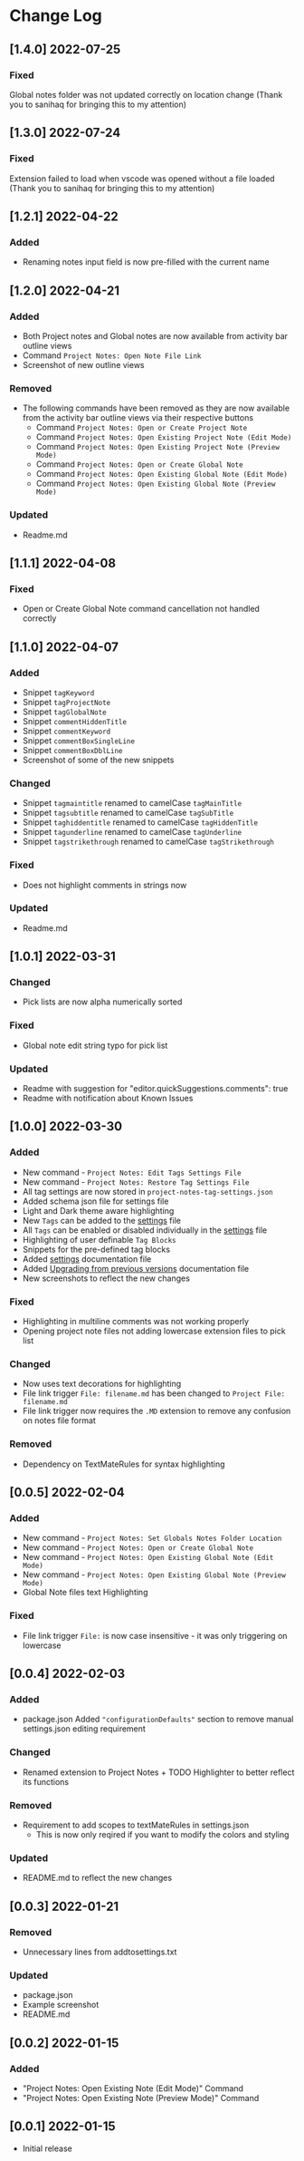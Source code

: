 # Change Log
<!--
### Added
### Changed
### Deprecated
### Removed
### Fixed
### Security
### Updated
-->

<!-- ## [v-inc] ${YEAR4}-${MONTHNUMBER}-${DATE} -->

## [1.4.0] 2022-07-25
### Fixed
Global notes folder was not updated correctly on location change
(Thank you to sanihaq for bringing this to my attention)

## [1.3.0] 2022-07-24
### Fixed
Extension failed to load when vscode was opened without a file loaded
(Thank you to sanihaq for bringing this to my attention)

## [1.2.1] 2022-04-22
### Added
- Renaming notes input field is now pre-filled with the current name

## [1.2.0] 2022-04-21
### Added
- Both Project notes and Global notes are now available from activity bar outline views
- Command `Project Notes: Open Note File Link`
- Screenshot of new outline views
### Removed
- The following commands have been removed as they are now available from the activity bar outline views via their respective buttons
  - Command `Project Notes: Open or Create Project Note`
  - Command `Project Notes: Open Existing Project Note (Edit Mode)`
  - Command `Project Notes: Open Existing Project Note (Preview Mode)`
  - Command `Project Notes: Open or Create Global Note`
  - Command `Project Notes: Open Existing Global Note (Edit Mode)`
  - Command `Project Notes: Open Existing Global Note (Preview Mode)`
### Updated
- Readme.md

## [1.1.1] 2022-04-08
### Fixed
- Open or Create Global Note command cancellation not handled correctly

## [1.1.0] 2022-04-07
### Added
- Snippet `tagKeyword`
- Snippet `tagProjectNote`
- Snippet `tagGlobalNote`
- Snippet `commentHiddenTitle`
- Snippet `commentKeyword`
- Snippet `commentBoxSingleLine`
- Snippet `commentBoxDblLine`
- Screenshot of some of the new snippets
### Changed
- Snippet `tagmaintitle` renamed to camelCase `tagMainTitle`
- Snippet `tagsubtitle` renamed to camelCase `tagSubTitle`
- Snippet `taghiddentitle` renamed to camelCase `tagHiddenTitle`
- Snippet `tagunderline` renamed to camelCase `tagUnderline`
- Snippet `tagstrikethrough` renamed to camelCase `tagStrikethrough`
### Fixed
- Does not highlight comments in strings now
### Updated
- Readme.md

## [1.0.1] 2022-03-31
### Changed
- Pick lists are now alpha numerically sorted
### Fixed
- Global note edit string typo for pick list
### Updated
- Readme with suggestion for "editor.quickSuggestions.comments": true
- Readme with notification about Known Issues

## [1.0.0] 2022-03-30
### Added
- New command - `Project Notes: Edit Tags Settings File`
- New command - `Project Notes: Restore Tag Settings File`
- All tag settings are now stored in `project-notes-tag-settings.json`
- Added schema json file for settings file
- Light and Dark theme aware highlighting
- New `Tags` can be added to the [settings](SETTINGS.md) file
- All `Tags` can be enabled or disabled individually in the [settings](SETTINGS.md) file
- Highlighting of user definable `Tag Blocks`
- Snippets for the pre-defined tag blocks
- Added [settings](SETTINGS.md) documentation file
- Added [Upgrading from previous versions](UPGRADING.md) documentation file
- New screenshots to reflect the new changes
### Fixed
- Highlighting in multiline comments was not working properly
- Opening project note files not adding lowercase extension files to pick list
### Changed
- Now uses text decorations for highlighting
- File link trigger `File: filename.md` has been changed to `Project File: filename.md`
- File link trigger now requires the `.MD` extension to remove any confusion on notes file format
### Removed
- Dependency on TextMateRules for syntax highlighting

## [0.0.5] 2022-02-04
### Added
- New command - `Project Notes: Set Globals Notes Folder Location`
- New command - `Project Notes: Open or Create Global Note`
- New command - `Project Notes: Open Existing Global Note (Edit Mode)`
- New command - `Project Notes: Open Existing Global Note (Preview Mode)`
- Global Note files text Highlighting
### Fixed
- File link trigger `File:` is now case insensitive - it was only triggering on lowercase

## [0.0.4] 2022-02-03
### Added
- package.json Added `"configurationDefaults"` section to remove manual settings.json editing requirement
### Changed
- Renamed extension to Project Notes + TODO Highlighter to better reflect its functions
### Removed
- Requirement to add scopes to textMateRules in settings.json
    - This is now only reqired if you want to modify the colors and styling
### Updated 
- README.md to reflect the new changes

## [0.0.3] 2022-01-21
### Removed
- Unnecessary lines from addtosettings.txt

### Updated
- package.json
- Example screenshot
- README.md

## [0.0.2] 2022-01-15
### Added
- "Project Notes: Open Existing Note (Edit Mode)" Command
- "Project Notes: Open Existing Note (Preview Mode)" Command

## [0.0.1] 2022-01-15

- Initial release